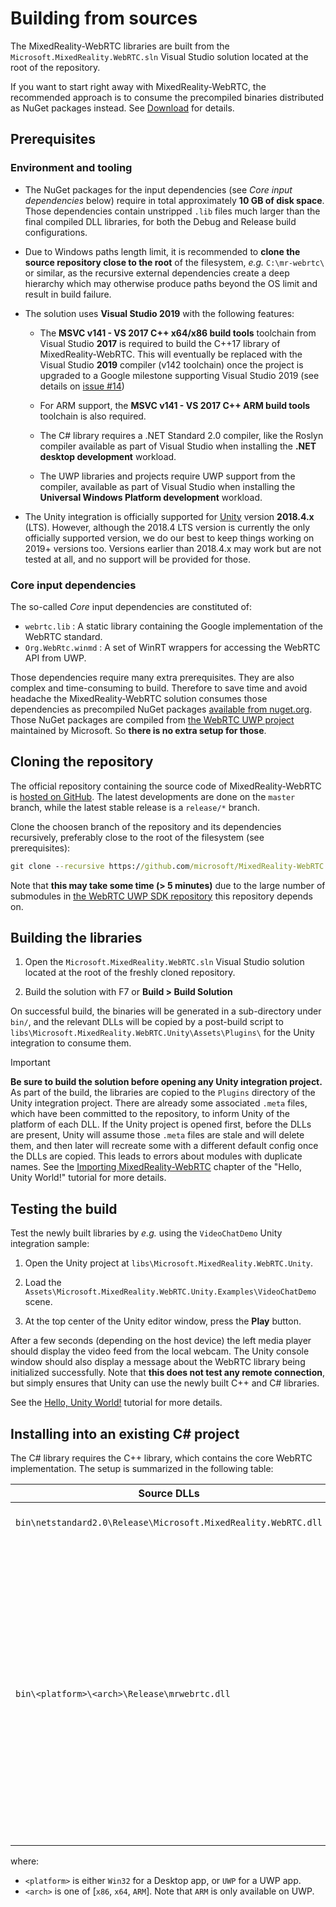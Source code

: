 # Building from sources

The MixedReality-WebRTC libraries are built from the `Microsoft.MixedReality.WebRTC.sln` Visual Studio solution located at the root of the repository.

If you want to start right away with MixedReality-WebRTC, the recommended approach is to consume the precompiled binaries distributed as NuGet packages instead. See [Download](download.md) for details.

## Prerequisites

### Environment and tooling

- The NuGet packages for the input dependencies (see _Core input dependencies_ below) require in total approximately **10 GB of disk space**. Those dependencies contain unstripped `.lib` files much larger than the final compiled DLL libraries, for both the Debug and Release build configurations.

- Due to Windows paths length limit, it is recommended to **clone the source repository close to the root** of the filesystem, _e.g._ `C:\mr-webrtc\` or similar, as the recursive external dependencies create a deep hierarchy which may otherwise produce paths beyond the OS limit and result in build failure.

- The solution uses **Visual Studio 2019** with the following features:

  - The **MSVC v141 - VS 2017 C++ x64/x86 build tools** toolchain from Visual Studio **2017** is required to build the C++17 library of MixedReality-WebRTC. This will eventually be replaced with the Visual Studio **2019** compiler (v142 toolchain) once the project is upgraded to a Google milestone supporting Visual Studio 2019 (see details on [issue #14](https://github.com/microsoft/MixedReality-WebRTC/issues/14))

  - For ARM support, the **MSVC v141 - VS 2017 C++ ARM build tools** toolchain is also required.

  - The C# library requires a .NET Standard 2.0 compiler, like the Roslyn compiler available as part of Visual Studio when installing the **.NET desktop development** workload.

  - The UWP libraries and projects require UWP support from the compiler, available as part of Visual Studio when installing the **Universal Windows Platform development** workload.

- The Unity integration is officially supported for [Unity](https://unity3d.com/get-unity/download) version **2018.4.x** (LTS). However, although the 2018.4 LTS version is currently the only officially supported version, we do our best to keep things working on 2019+ versions too. Versions earlier than 2018.4.x may work but are not tested at all, and no support will be provided for those.

### Core input dependencies

The so-called _Core_ input dependencies are constituted of:

- `webrtc.lib` : A static library containing the Google implementation of the WebRTC standard.
- `Org.WebRtc.winmd` : A set of WinRT wrappers for accessing the WebRTC API from UWP.

Those dependencies require many extra prerequisites. They are also complex and time-consuming to build. Therefore to save time and avoid headache the MixedReality-WebRTC solution consumes those dependencies as precompiled NuGet packages [available from nuget.org](https://www.nuget.org/packages?q=Microsoft.MixedReality.WebRTC.Native.Core). Those NuGet packages are compiled from [the WebRTC UWP project](https://github.com/webrtc-uwp/webrtc-uwp-sdk) maintained by Microsoft. So **there is no extra setup for those**.

## Cloning the repository

The official repository containing the source code of MixedReality-WebRTC is [hosted on GitHub](https://github.com/microsoft/MixedReality-WebRTC). The latest developments are done on the `master` branch, while the latest stable release is a `release/*` branch.

Clone the choosen branch of the repository and its dependencies recursively, preferably close to the root of the filesystem (see prerequisites):

```cmd
git clone --recursive https://github.com/microsoft/MixedReality-WebRTC.git -b <branch_name> C:\mr-webrtc
```

Note that **this may take some time (> 5 minutes)** due to the large number of submodules in [the WebRTC UWP SDK repository](https://github.com/webrtc-uwp/webrtc-uwp-sdk) this repository depends on.

## Building the libraries

1. Open the `Microsoft.MixedReality.WebRTC.sln` Visual Studio solution located at the root of the freshly cloned repository.

2. Build the solution with F7 or **Build > Build Solution**

On successful build, the binaries will be generated in a sub-directory under `bin/`, and the relevant DLLs will be copied by a post-build script to `libs\Microsoft.MixedReality.WebRTC.Unity\Assets\Plugins\` for the Unity integration to consume them.

> [!IMPORTANT]
> **Be sure to build the solution before opening any Unity integration project.** As part of the build, the libraries are copied to the `Plugins` directory of the Unity integration project. There are already some associated `.meta` files, which have been committed to the repository, to inform Unity of the platform of each DLL. If the Unity project is opened first, before the DLLs are present, Unity will assume those `.meta` files are stale and will delete them, and then later will recreate some with a different default config once the DLLs are copied. This leads to errors about modules with duplicate names. See the [Importing MixedReality-WebRTC](https://microsoft.github.io/MixedReality-WebRTC/manual/helloworld-unity-importwebrtc.md) chapter of the "Hello, Unity World!" tutorial for more details.

## Testing the build

Test the newly built libraries by _e.g._ using the `VideoChatDemo` Unity integration sample:

1. Open the Unity project at `libs\Microsoft.MixedReality.WebRTC.Unity`.

2. Load the `Assets\Microsoft.MixedReality.WebRTC.Unity.Examples\VideoChatDemo` scene.

3. At the top center of the Unity editor window, press the **Play** button.

After a few seconds (depending on the host device) the left media player should display the video feed from the local webcam. The Unity console window should also display a message about the WebRTC library being initialized successfully. Note that **this does not test any remote connection**, but simply ensures that Unity can use the newly built C++ and C# libraries.

See the [Hello, Unity World!](https://microsoft.github.io/MixedReality-WebRTC/manual/helloworld-unity.html) tutorial for more details.

## Installing into an existing C# project

The C# library requires the C++ library, which contains the core WebRTC implementation. The setup is summarized in the following table:

| Source DLLs | How to add |
|---|---|
| `bin\netstandard2.0\Release\Microsoft.MixedReality.WebRTC.dll` | Include in "References" of your VS project |
| `bin\<platform>\<arch>\Release\mrwebrtc.dll` | Add as "Content" to the project, so that the Deploy step copies the DLL to the AppX folder alongside the application executable. See the [TestAppUWP project](https://github.com/microsoft/MixedReality-WebRTC/blob/d78ffa488fbf822377558ce44bbfa8316f0f85f7/examples/TestAppUwp/Microsoft.MixedReality.WebRTC.TestAppUWP.csproj#L74-L83) for an example, noting how it uses the `$(Platform)` and `$(Configuration)` Visual Studio variables to automatically copy the right DLL corresponding to the currently selected project configuration. |

where:

- `<platform>` is either `Win32` for a Desktop app, or `UWP` for a UWP app.
- `<arch>` is one of [`x86`, `x64`, `ARM`]. Note that `ARM` is only available on UWP.
